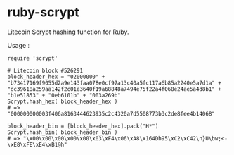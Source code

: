 ruby-scrypt
===========

Litecoin Scrypt hashing function for Ruby.

Usage :

	require 'scrypt'

	# Litecoin block #526291
	block_header_hex = "02000000" + "b73417169f9055d2a9e143faa078e0cf97a13c40a5fc117a6b85a2240e5a7d1a" + "dc39618a259aa142f2c01e3640f19a68848a7494e75f22a4f068e24ae5a4d8b1" + "b1e51853" + "0eb6101b" + "003a269b"
	Scrypt.hash_hex( block_header_hex )
	# => "000000000003f406a8163444623935c2c4320a7d5508773b3c2de8fee4b14068"
    
	block_header_bin = [block_header_hex].pack("H*")
	Scrypt.hash_bin( block_header_bin )
	# => "\x00\x00\x00\x00\x00\x03\xF4\x06\xA8\x164Db95\xC2\xC42\n}U\bw;<-\xE8\xFE\xE4\xB1@h"
